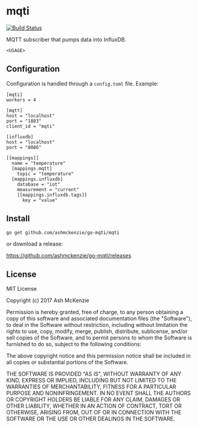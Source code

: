mqti
=========

[![Build Status](https://travis-ci.org/ashmckenzie/go-litlefly.svg?branch=master)](https://travis-ci.org/ashmckenzie/go-litlefly)

MQTT subscriber that pumps data into InfluxDB.

```
<USAGE>
```

Configuration
-------------

Configuration is handled through a `config.toml` file.  Example:

```
[mqti]
workers = 4

[mqtt]
host = "localhost"
port = "1883"
client_id = "mqti"

[influxdb]
host = "localhost"
port = "8086"

[[mappings]]
  name = "temperature"
  [mappings.mqtt]
    topic = "temperature"
  [mappings.influxdb]
    database = "iot"
    measurement = "current"
    [[mappings.influxdb.tags]]
      key = "value"
```

Install
-------

`go get github.com/ashmckenzie/go-mqti/mqti`

or download a release:

https://github.com/ashmckenzie/go-mqti/releases

License
-------

MIT License

Copyright (c) 2017 Ash McKenzie

Permission is hereby granted, free of charge, to any person obtaining a copy
of this software and associated documentation files (the "Software"), to deal
in the Software without restriction, including without limitation the rights
to use, copy, modify, merge, publish, distribute, sublicense, and/or sell
copies of the Software, and to permit persons to whom the Software is
furnished to do so, subject to the following conditions:

The above copyright notice and this permission notice shall be included in all
copies or substantial portions of the Software.

THE SOFTWARE IS PROVIDED "AS IS", WITHOUT WARRANTY OF ANY KIND, EXPRESS OR
IMPLIED, INCLUDING BUT NOT LIMITED TO THE WARRANTIES OF MERCHANTABILITY,
FITNESS FOR A PARTICULAR PURPOSE AND NONINFRINGEMENT. IN NO EVENT SHALL THE
AUTHORS OR COPYRIGHT HOLDERS BE LIABLE FOR ANY CLAIM, DAMAGES OR OTHER
LIABILITY, WHETHER IN AN ACTION OF CONTRACT, TORT OR OTHERWISE, ARISING FROM,
OUT OF OR IN CONNECTION WITH THE SOFTWARE OR THE USE OR OTHER DEALINGS IN THE
SOFTWARE.
